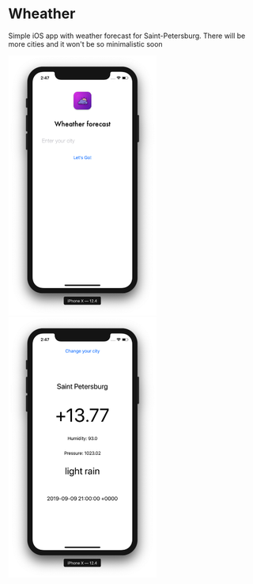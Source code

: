 # Wheather
Simple iOS app with weather forecast for Saint-Petersburg.
There will be more cities and it won't be so minimalistic soon

<img src="example.png" alt="wheather" width="300"/>
<img src="exmpe_2nd.png" alt="wheather" width="300"/>
